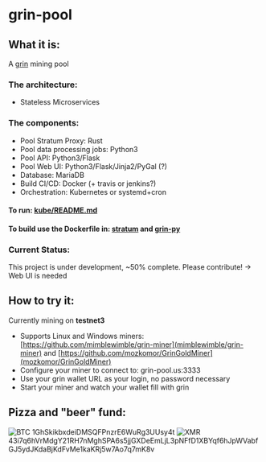 # grin-pool

## What it is:
A [grin](https://github.com/mimblewimble/grin) mining pool

### The architecture:
* Stateless Microservices

### The components:
* Pool Stratum Proxy: Rust
* Pool data processing jobs: Python3
* Pool API: Python3/Flask
* Pool Web UI: Python3/Flask/Jinja2/PyGal (?)
* Database: MariaDB
* Build CI/CD: Docker (+ travis or jenkins?)
* Orchestration: Kubernetes or systemd+cron

#### To run: [kube/README.md](kube/README.md)

#### To build use the Dockerfile in: [stratum](stratum/) and [grin-py](grin-py/)

### Current Status:
This project is under development, ~50% complete.
Please contribute! -> Web UI is needed

## How to try it:
Currently mining on **testnet3**
* Supports Linux and Windows miners: [https://github.com/mimblewimble/grin-miner](mimblewimble/grin-miner) and [https://github.com/mozkomor/GrinGoldMiner](mozkomor/GrinGoldMiner)
* Configure your miner to connect to:  grin-pool.us:3333
* Use your grin wallet URL as your login, no password necessary
* Start your miner and watch your wallet fill with grin

## Pizza and "beer" fund:
![BTC](https://ipfs.io/ipfs/QmZQxz5LdbCuyc8LcnUiCyTLzmWmHs644mAD7A91bmTzej) 1GhSkikbxdeiDMSQFPnzrE6WuRg3UUsy4t
![XMR](https://ipfs.io/ipfs/QmTLh1DUXhNNuB4CkaTtv3VJftXaDEY7V8hYyYGVvYzMB8) 43i7q6hVrMdgY21RH7nMghSPA6s5jjGXDeEmLjL3pNFfD1XBYqf6hJpWVabfGJ5ydJKdaBjKdFvMe1kaKRj5w7Ao7q7mK8v
